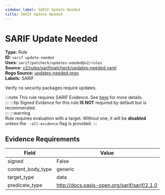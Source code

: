 ```yaml
---
sidebar_label: SARIF Update Needed
title: SARIF Update Needed
---  
```

# SARIF Update Needed  
**Type:** Rule  
**ID:** `sarif-update-needed`  
**Uses:** `sarif/patcheck/updates-needed@v2/rules`  
**Source:** [v2/rules/sarif/patcheck/updates-needed.yaml](https://github.com/scribe-public/sample-policies/blob/main/v2/rules/sarif/patcheck/updates-needed.yaml)  
**Rego Source:** [updates-needed.rego](https://github.com/scribe-public/sample-policies/blob/main/v2/rules/sarif/patcheck/updates-needed.rego)  
**Labels:** SARIF  

Verify no security packages require updates.

:::note 
This rule requires SARIF Evidence. See [here](https://deploy-preview-299--scribe-security.netlify.app/valint/sarif) for more details.  
::: 
:::tip 
Signed Evidence for this rule **IS NOT** required by default but is recommended.  
::: 
:::warning  
Rule requires evaluation with a target. Without one, it will be **disabled** unless the `--all-evidence` flag is provided.
::: 

## Evidence Requirements  
| Field | Value |
|-------|-------|
| signed | False |
| content_body_type | generic |
| target_type | data |
| predicate_type | http://docs.oasis-open.org/sarif/sarif/2.1.0 |

